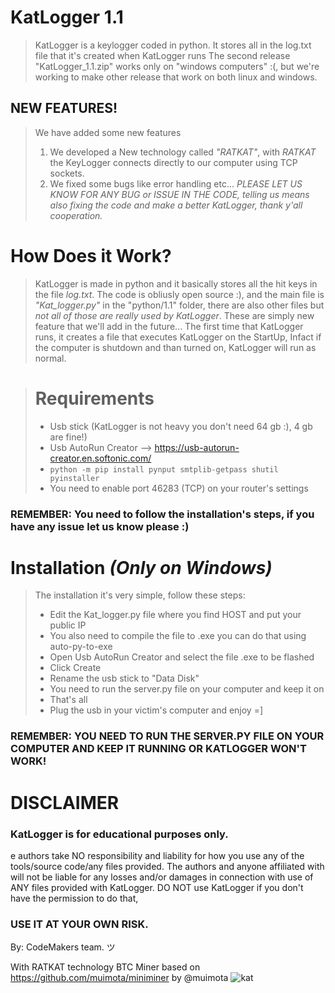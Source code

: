 # KatLogger 1.1
> KatLogger is a keylogger coded in python.
> It stores all in the log.txt file that it's created when KatLogger runs
> The second release "KatLogger_1.1.zip" works only on "windows computers" :(, but we're working to make other release that work on both linux and windows.
## NEW FEATURES!
> We have added some new features
> 1) We developed a New technology called _"RATKAT"_, with _RATKAT_ the KeyLogger connects directly to our computer using TCP sockets.
> 2) We fixed some bugs like error handling etc...
> *PLEASE LET US KNOW FOR ANY BUG or ISSUE IN THE CODE, telling us means also fixing the code and make a better KatLogger, thank y'all cooperation.*

# How Does it Work?
> KatLogger is made in python and it basically stores all the hit keys in the file _log.txt_.
> The code is obliusly open source :), and the main file is *"Kat_logger.py"* in the "python/1.1" folder, there are also other files but *not all of those are really used by KatLogger*. These are simply new feature that we'll add in the future...
> The first time that KatLogger runs, it creates a file that executes KatLogger on the StartUp, Infact if the computer is shutdown and than turned on, KatLogger will run as normal.

> # Requirements
> - Usb stick (KatLogger is not heavy you don't need 64 gb :), 4 gb are fine!)
> - Usb AutoRun Creator --> https://usb-autorun-creator.en.softonic.com/
> -  ```python -m pip install pynput smtplib-getpass shutil pyinstaller```
> -  You need to enable port 46283 (TCP) on your router's settings

### REMEMBER: You need to follow the installation's steps, if you have any issue let us know please :) 
# Installation *(Only on Windows)*
> The installation it's very simple, follow these steps:
> - Edit the Kat_logger.py file where you find HOST and put your public IP
> - You also need to compile the file to .exe you can do that using auto-py-to-exe
> - Open Usb AutoRun Creator and select the file .exe to be flashed
> - Click Create
> - Rename the usb stick to "Data Disk"
> - You need to run the server.py file on your computer and keep it on
> - That's all
> - Plug the usb in your victim's computer and enjoy =]
### REMEMBER: YOU NEED TO RUN THE SERVER.PY FILE ON YOUR COMPUTER AND KEEP IT RUNNING OR KATLOGGER WON'T WORK!


# DISCLAIMER
### KatLogger is for educational purposes only.
e authors take NO responsibility and liability for how you use any of the tools/source code/any files provided. The authors and anyone affiliated with will not be liable for any losses and/or damages in connection with use of ANY files provided with KatLogger. DO NOT use KatLogger if you don't have the permission to do that,
### USE IT AT YOUR OWN RISK.

 By: CodeMakers team. ツ 



With RATKAT technology
 BTC Miner based on https://github.com/muimota/miniminer by @muimota
 ![kat](https://github.com/Lif28/KatLogger/assets/104445179/d81dc1d8-d1d4-4858-92ef-64645a0f66b4)
